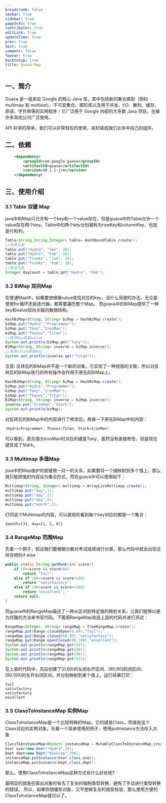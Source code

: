 ```yaml
---
breadcrumb: false
navbar: true
sidebar: true
pageInfo: true
contributor: true
editLink: true
updateTime: true
prev: true
next: true
comment: false
footer: true
backtotop: true
title: Guava-Map
---
```


## 一、简介

Guava 是一组来自 Google 的核心 Java 库，其中包括新的集合类型（例如 multimap 和 multiset）、不可变集合、图形库以及用于并发、I/O、散列、缓存、原语、字符串等的实用程序！它广泛用于 Google
内部的大多数 Java 项目，也被许多其他公司广泛使用。


API 非常的简单，我们可以非常轻松的使用，来封装成我们业务中自己的组件。

## 二、依赖

```xml 
    <dependency>
        <groupId>com.google.guava</groupId>
        <artifactId>guava</artifactId>
        <version>30.1.1-jre</version>
    </dependency>
```

## 三、使用介绍

### 3.1 Table 双键 Map

java中的Map只允许有一个key和一个value存在，但是guava中的Table允许一个value存在两个key。Table中的两个key分别被称为rowKey和columnKey，也就是行和列。

```java 
Table<String,String,Integer> table= HashBasedTable.create();
//存放元素
table.put("Hydra", "Jan", 20);
table.put("Hydra", "Feb", 28);
table.put("Trunks", "Jan", 28);
table.put("Trunks", "Feb", 16);
//取出元素
Integer dayCount = table.get("Hydra", "Feb");
```

### 3.2 BiMap 双向Map

在普通Map中，如果要想根据value查找对应的key，没什么简便的办法，无论是使用for循环还是迭代器，都需要遍历整个Map。
而guava中的BiMap提供了一种key和value双向关联的数据结构。

```java {7}
HashBiMap<String, String> biMap = HashBiMap.create();
biMap.put("Hydra","Programmer");
biMap.put("Tony","IronMan");
biMap.put("Thanos","Titan");
//使用key获取value
System.out.println(biMap.get("Tony"));
BiMap<String, String> inverse = biMap.inverse();
//使用value获取key
System.out.println(inverse.get("Titan"));
```

注意: 反转后的BiMap并不是一个新的对象，它实现了一种视图的关联，所以对反转后的BiMap执行的所有操作会作用于原先的BiMap上。

```java 
HashBiMap<String, String> biMap = HashBiMap.create();
biMap.put("Hydra","Programmer");
biMap.put("Tony","IronMan");
biMap.put("Thanos","Titan");
BiMap<String, String> inverse = biMap.inverse();
inverse.put("IronMan","Stark");
System.out.println(biMap);
```
对反转后的BiMap中的内容进行了修改后，再看一下原先BiMap中的内容：

```java 
{Hydra=Programmer, Thanos=Titan, Stark=IronMan}
```
可以看到，原先值为IronMan时对应的键是Tony，虽然没有直接修改，但是现在键变成了Stark。



### 3.3 Multimap 多值Map

java中的Map维护的是键值一对一的关系，如果要将一个键映射到多个值上，那么就只能把值的内容设为集合形式，而在guava中可以使用如下：

```java 
Multimap<String, Integer> multimap = ArrayListMultimap.create();
multimap.put("day",1);
multimap.put("day",2);
multimap.put("day",8);
multimap.put("month",3);
```

打印这个Multimap的内容，可以直观的看到每个key对应的都是一个集合：

``` 
{month=[3], day=[1, 2, 8]}
```

### 3.4 RangeMap 范围Map

先看一个例子，假设我们要根据分数对考试成绩进行分类，那么代码中就会出现这样丑陋的if-else：

```java 
public static String getRank(int score){
    if (0<=score && score<60)
        return "fail";
    else if (60<=score && score<=90)
        return "satisfactory";
    else if (90<score && score<=100)
        return "excellent";
    return null;
}
```

而guava中的RangeMap描述了一种从区间到特定值的映射关系，让我们能够以更为优雅的方法来书写代码。下面用RangeMap改造上面的代码并进行测试：

```java 
RangeMap<Integer, String> rangeMap = TreeRangeMap.create();
rangeMap.put(Range.closedOpen(0,60),"fail");
rangeMap.put(Range.closed(60,90),"satisfactory");
rangeMap.put(Range.openClosed(90,100),"excellent");
System.out.println(rangeMap.get(59));
System.out.println(rangeMap.get(60));
System.out.println(rangeMap.get(90));
System.out.println(rangeMap.get(91));
```

在上面的代码中，先后创建了[0,60)的左闭右开区间、[60,90]的闭区间、(90,100]的左开右闭区间，并分别映射到某个值上。运行结果打印：

``` 
fail
satisfactory
satisfactory
excellent
```

### 3.5 ClassToInstanceMap 实例Map

ClassToInstanceMap是一个比较特殊的Map，它的键是Class，而值是这个Class对应的实例对象。先看一个简单使用的例子，使用putInstance方法存入对象

```java 
ClassToInstanceMap<Object> instanceMap = MutableClassToInstanceMap.create();
User user=new User("Hydra",18);
Dept dept=new Dept("develop",200);
instanceMap.putInstance(User.class,user);
instanceMap.putInstance(Dept.class,dept);
```
那么，使用ClassToInstanceMap这种方式有什么好处呢?

最明显的就是在取出对象时省去了复杂的强制类型转换，避免了手动进行类型转换的错误。
所以，如果你想缓存对象，又不想做复杂的类型校验，那么使用方便的ClassToInstanceMap就可以了。
